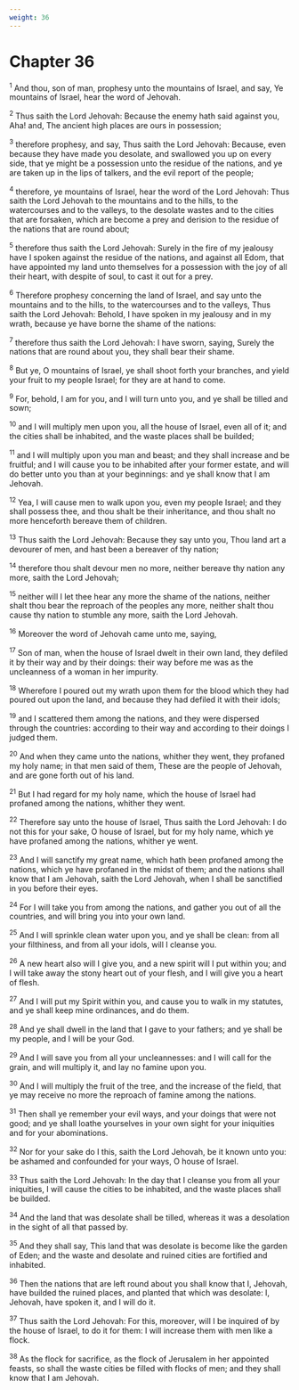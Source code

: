 ```yaml
---
weight: 36
---
```


# Chapter 36

<sup>1</sup> And thou, son of man, prophesy unto the mountains of Israel, and say, Ye mountains of Israel, hear the word of Jehovah. 

<sup>2</sup> Thus saith the Lord Jehovah: Because the enemy hath said against you, Aha! and, The ancient high places are ours in possession; 

<sup>3</sup> therefore prophesy, and say, Thus saith the Lord Jehovah: Because, even because they have made you desolate, and swallowed you up on every side, that ye might be a possession unto the residue of the nations, and ye are taken up in the lips of talkers, and the evil report of the people; 

<sup>4</sup> therefore, ye mountains of Israel, hear the word of the Lord Jehovah: Thus saith the Lord Jehovah to the mountains and to the hills, to the watercourses and to the valleys, to the desolate wastes and to the cities that are forsaken, which are become a prey and derision to the residue of the nations that are round about; 

<sup>5</sup> therefore thus saith the Lord Jehovah: Surely in the fire of my jealousy have I spoken against the residue of the nations, and against all Edom, that have appointed my land unto themselves for a possession with the joy of all their heart, with despite of soul, to cast it out for a prey. 

<sup>6</sup> Therefore prophesy concerning the land of Israel, and say unto the mountains and to the hills, to the watercourses and to the valleys, Thus saith the Lord Jehovah: Behold, I have spoken in my jealousy and in my wrath, because ye have borne the shame of the nations: 

<sup>7</sup> therefore thus saith the Lord Jehovah: I have sworn, saying, Surely the nations that are round about you, they shall bear their shame. 

<sup>8</sup> But ye, O mountains of Israel, ye shall shoot forth your branches, and yield your fruit to my people Israel; for they are at hand to come. 

<sup>9</sup> For, behold, I am for you, and I will turn unto you, and ye shall be tilled and sown; 

<sup>10</sup> and I will multiply men upon you, all the house of Israel, even all of it; and the cities shall be inhabited, and the waste places shall be builded; 

<sup>11</sup> and I will multiply upon you man and beast; and they shall increase and be fruitful; and I will cause you to be inhabited after your former estate, and will do better unto you than at your beginnings: and ye shall know that I am Jehovah. 

<sup>12</sup> Yea, I will cause men to walk upon you, even my people Israel; and they shall possess thee, and thou shalt be their inheritance, and thou shalt no more henceforth bereave them of children. 

<sup>13</sup> Thus saith the Lord Jehovah: Because they say unto you, Thou land art a devourer of men, and hast been a bereaver of thy nation; 

<sup>14</sup> therefore thou shalt devour men no more, neither bereave thy nation any more, saith the Lord Jehovah; 

<sup>15</sup> neither will I let thee hear any more the shame of the nations, neither shalt thou bear the reproach of the peoples any more, neither shalt thou cause thy nation to stumble any more, saith the Lord Jehovah. 

<sup>16</sup> Moreover the word of Jehovah came unto me, saying, 

<sup>17</sup> Son of man, when the house of Israel dwelt in their own land, they defiled it by their way and by their doings: their way before me was as the uncleanness of a woman in her impurity. 

<sup>18</sup> Wherefore I poured out my wrath upon them for the blood which they had poured out upon the land, and because they had defiled it with their idols; 

<sup>19</sup> and I scattered them among the nations, and they were dispersed through the countries: according to their way and according to their doings I judged them. 

<sup>20</sup> And when they came unto the nations, whither they went, they profaned my holy name; in that men said of them, These are the people of Jehovah, and are gone forth out of his land. 

<sup>21</sup> But I had regard for my holy name, which the house of Israel had profaned among the nations, whither they went. 

<sup>22</sup> Therefore say unto the house of Israel, Thus saith the Lord Jehovah: I do not this for your sake, O house of Israel, but for my holy name, which ye have profaned among the nations, whither ye went. 

<sup>23</sup> And I will sanctify my great name, which hath been profaned among the nations, which ye have profaned in the midst of them; and the nations shall know that I am Jehovah, saith the Lord Jehovah, when I shall be sanctified in you before their eyes. 

<sup>24</sup> For I will take you from among the nations, and gather you out of all the countries, and will bring you into your own land. 

<sup>25</sup> And I will sprinkle clean water upon you, and ye shall be clean: from all your filthiness, and from all your idols, will I cleanse you. 

<sup>26</sup> A new heart also will I give you, and a new spirit will I put within you; and I will take away the stony heart out of your flesh, and I will give you a heart of flesh. 

<sup>27</sup> And I will put my Spirit within you, and cause you to walk in my statutes, and ye shall keep mine ordinances, and do them. 

<sup>28</sup> And ye shall dwell in the land that I gave to your fathers; and ye shall be my people, and I will be your God. 

<sup>29</sup> And I will save you from all your uncleannesses: and I will call for the grain, and will multiply it, and lay no famine upon you. 

<sup>30</sup> And I will multiply the fruit of the tree, and the increase of the field, that ye may receive no more the reproach of famine among the nations. 

<sup>31</sup> Then shall ye remember your evil ways, and your doings that were not good; and ye shall loathe yourselves in your own sight for your iniquities and for your abominations. 

<sup>32</sup> Nor for your sake do I this, saith the Lord Jehovah, be it known unto you: be ashamed and confounded for your ways, O house of Israel. 

<sup>33</sup> Thus saith the Lord Jehovah: In the day that I cleanse you from all your iniquities, I will cause the cities to be inhabited, and the waste places shall be builded. 

<sup>34</sup> And the land that was desolate shall be tilled, whereas it was a desolation in the sight of all that passed by. 

<sup>35</sup> And they shall say, This land that was desolate is become like the garden of Eden; and the waste and desolate and ruined cities are fortified and inhabited. 

<sup>36</sup> Then the nations that are left round about you shall know that I, Jehovah, have builded the ruined places, and planted that which was desolate: I, Jehovah, have spoken it, and I will do it. 

<sup>37</sup> Thus saith the Lord Jehovah: For this, moreover, will I be inquired of by the house of Israel, to do it for them: I will increase them with men like a flock. 

<sup>38</sup> As the flock for sacrifice, as the flock of Jerusalem in her appointed feasts, so shall the waste cities be filled with flocks of men; and they shall know that I am Jehovah. 


